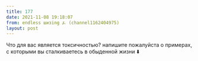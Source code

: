 ```yaml
---
title: 177
date: 2021-11-08 19:18:07
from: endless шизing ⍼ (channel1162404975)
layout: post
---
```


Что для вас является токсичностью? напишите пожалуйста о примерах, с которыми вы сталкиваетесь в обыденной жизни
⬇️
